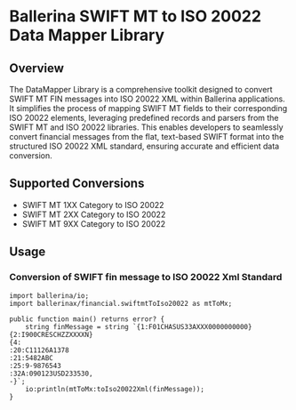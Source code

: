 # Ballerina SWIFT MT to ISO 20022 Data Mapper Library

## Overview

The DataMapper Library is a comprehensive toolkit designed to convert SWIFT MT FIN messages into ISO 20022 XML within Ballerina applications. It simplifies the process of mapping SWIFT MT fields to their corresponding ISO 20022 elements, leveraging predefined records and parsers from the SWIFT MT and ISO 20022 libraries. This enables developers to seamlessly convert financial messages from the flat, text-based SWIFT format into the structured ISO 20022 XML standard, ensuring accurate and efficient data conversion.

## Supported Conversions

- SWIFT MT 1XX Category to ISO 20022
- SWIFT MT 2XX Category to ISO 20022
- SWIFT MT 9XX Category to ISO 20022

## Usage

### Conversion of SWIFT fin message to ISO 20022 Xml Standard

```ballerina
import ballerina/io;
import ballerinax/financial.swiftmtToIso20022 as mtToMx;

public function main() returns error? {
    string finMessage = string `{1:F01CHASUS33AXXX0000000000}
{2:I900CRESCHZZXXXXN}
{4:
:20:C11126A1378
:21:5482ABC
:25:9-9876543
:32A:090123USD233530,
-}`;
    io:println(mtToMx:toIso20022Xml(finMessage));
}
```
